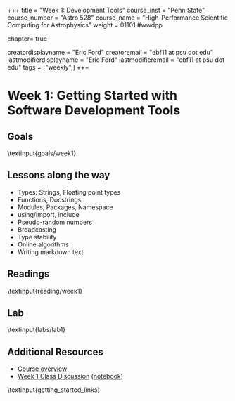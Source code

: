 +++
title = "Week 1: Development Tools"
course_inst = "Penn State"
course_number = "Astro 528"
course_name = "High-Performance Scientific Computing for Astrophysics"
weight = 01101  #wwdpp

chapter= true

creatordisplayname = "Eric Ford"
creatoremail = "ebf11 at psu dot edu"
lastmodifierdisplayname = "Eric Ford"
lastmodifieremail = "ebf11 at psu dot edu"
tags = ["weekly",]
+++
# Week 1: Getting Started with Software Development Tools

## Goals
 \textinput{goals/week1}

## Lessons along the way
- Types: Strings, Floating point types
- Functions, Docstrings
- Modules, Packages, Namespace
- using/import, include
- Pseudo-random numbers
- Broadcasting
- Type stability
- Online algorithms
- Writing markdown text

## Readings
\textinput{reading/week1}

## Lab
\textinput{labs/lab1}

## Additional Resources
- [Course overview](course_overview)
- [Week 1 Class Discussion](https://psuastro528.github.io/Notes-Fall2025/week1/week1_discuss.html) ([notebook](https://raw.githubusercontent.com/PsuAstro528/Notes-Fall2025/refs/heads/main/week1/week1_discuss.jl))


\textinput{getting_started_links}

<!-- [Queue for help with lab during class](https://classroomq.com/students/): Class Code: EI59CV -->
